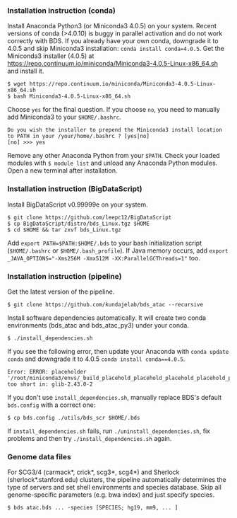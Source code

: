 ### Installation instruction (conda)

Install Anaconda Python3 (or Miniconda3 4.0.5) on your system. Recent versions of conda (>4.0.10) is buggy in parallel activation and do not work correctly with BDS. If you already have your own conda, downgrade it to 4.0.5 and skip Miniconda3 installation: `conda install conda=4.0.5`.
Get the Miniconda3 installer (4.0.5) at <a href="https://repo.continuum.io/miniconda/Miniconda3-4.0.5-Linux-x86_64.sh" target=_blank>https://repo.continuum.io/miniconda/Miniconda3-4.0.5-Linux-x86_64.sh</a> and install it.
```
$ wget https://repo.continuum.io/miniconda/Miniconda3-4.0.5-Linux-x86_64.sh
$ bash Miniconda3-4.0.5-Linux-x86_64.sh
```
Choose `yes` for the final question. If you choose `no`, you need to manually add Miniconda3 to your `$HOME/.bashrc`.
```
Do you wish the installer to prepend the Miniconda3 install location
to PATH in your /your/home/.bashrc ? [yes|no]
[no] >>> yes
```
Remove any other Anaconda Python from your `$PATH`.
Check your loaded modules with `$ module list` and unload any Anaconda Python modules. Open a new terminal after installation.


### Installation instruction (BigDataScript)

Install BigDataScript v0.99999e on your system.
```
$ git clone https://github.com/leepc12/BigDataScript
$ cp BigDataScript/distro/bds_Linux.tgz $HOME
$ cd $HOME && tar zxvf bds_Linux.tgz
```
Add `export PATH=$PATH:$HOME/.bds` to your bash initialization script (`$HOME/.bashrc` or `$HOME/.bash_profile`).
If Java memory occurs, add `export _JAVA_OPTIONS="-Xms256M -Xmx512M -XX:ParallelGCThreads=1"` too.


### Installation instruction (pipeline)

Get the latest version of the pipeline.
```
$ git clone https://github.com/kundajelab/bds_atac --recursive
```
Install software dependencies automatically. It will create two conda environments (bds_atac and bds_atac_py3) under your conda.
```
$ ./install_dependencies.sh
```
If you see the following error, then update your Anaconda with `conda update conda` and downgrade it to 4.0.5 `conda install conda==4.0.5`.
```
Error: ERROR: placeholder '/root/miniconda3/envs/_build_placehold_placehold_placehold_placehold_placehold_p' too short in: glib-2.43.0-2
```
If you don't use `install_dependencies.sh`, manually replace BDS's default `bds.config` with a correct one:
```
$ cp bds.config ./utils/bds_scr $HOME/.bds
```
If `install_dependencies.sh` fails, run `./uninstall_dependencies.sh`, fix problems and then try `./install_dependencies.sh` again.


### Genome data files

For SCG3/4 (carmack*, crick*, scg3*, scg4*) and Sherlock (sherlock*.stanford.edu) clusters, the pipeline automatically determines the type of servers and set shell environments and species database. Skip all genome-specific parameters (e.g. bwa index) and just specify species.
```
$ bds atac.bds ... -species [SPECIES; hg19, mm9, ... ]
```
